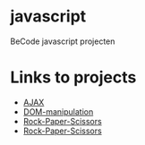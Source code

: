 # javascript
BeCode javascript projecten

# Links to projects

* [AJAX](https://soheilbiglari.github.io/javascript/AJAX/index.html)
* [DOM-manipulation](https://soheilbiglari.github.io/javascript/DOM-manipulation/index.html)
* [Rock-Paper-Scissors](https://soheilbiglari.github.io/javascript/Rock-Paper-Scissors/index.html)
* [Rock-Paper-Scissors](https://soheilbiglari.github.io/javascript/calculator/index.html)




